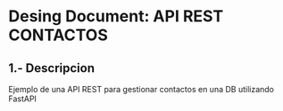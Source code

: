 # Desing Document: API REST CONTACTOS

## 1.- Descripcion
Ejemplo de una API REST para gestionar contactos en una DB utilizando FastAPI
